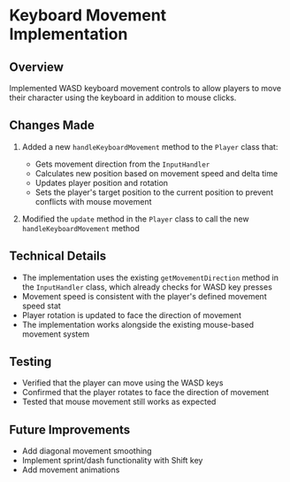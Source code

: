 # Keyboard Movement Implementation

## Overview
Implemented WASD keyboard movement controls to allow players to move their character using the keyboard in addition to mouse clicks.

## Changes Made
1. Added a new `handleKeyboardMovement` method to the `Player` class that:
   - Gets movement direction from the `InputHandler`
   - Calculates new position based on movement speed and delta time
   - Updates player position and rotation
   - Sets the player's target position to the current position to prevent conflicts with mouse movement

2. Modified the `update` method in the `Player` class to call the new `handleKeyboardMovement` method

## Technical Details
- The implementation uses the existing `getMovementDirection` method in the `InputHandler` class, which already checks for WASD key presses
- Movement speed is consistent with the player's defined movement speed stat
- Player rotation is updated to face the direction of movement
- The implementation works alongside the existing mouse-based movement system

## Testing
- Verified that the player can move using the WASD keys
- Confirmed that the player rotates to face the direction of movement
- Tested that mouse movement still works as expected

## Future Improvements
- Add diagonal movement smoothing
- Implement sprint/dash functionality with Shift key
- Add movement animations
